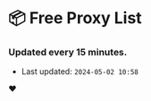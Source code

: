 # :package: Free Proxy List
### Updated every 15 minutes.

- Last updated: `2024-05-02 10:58`

:heart:
